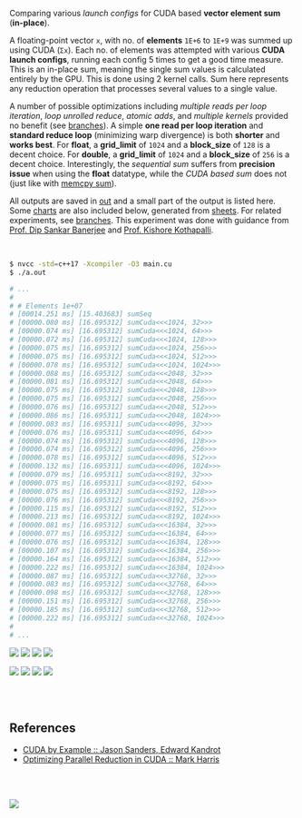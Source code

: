 Comparing various *launch configs* for CUDA based **vector element sum**
(**in-place**).

A floating-point vector `x`, with no. of **elements** `1E+6` to `1E+9` was
summed up using CUDA (`Σx`). Each no. of elements was attempted with
various **CUDA launch configs**, running each config 5 times to get a good
time measure. This is an in-place sum, meaning the single sum values is
calculated entirely by the GPU. This is done using 2 kernel calls. Sum here
represents any reduction operation that processes several values to a
single value.

A number of possible optimizations including *multiple reads per loop*
*iteration*, *loop unrolled reduce*, *atomic adds*, and *multiple kernels*
provided no benefit (see [branches]). A simple **one read per loop iteration**
and **standard reduce loop** (minimizing warp divergence) is both **shorter** and
**works best**. For **float**, a **grid_limit** of `1024` and a **block_size** of
`128` is a decent choice. For **double**, a **grid_limit** of `1024` and a
**block_size** of `256` is a decent choice. Interestingly, the *sequential sum*
suffers from **precision issue** when using the **float** datatype, while the
*CUDA based sum* does not (just like with [memcpy sum]).

All outputs are saved in [out](out/) and a small part of the output is listed
here. Some [charts] are also included below, generated from [sheets]. For
related experiments, see [branches]. This experiment was done with guidance
from [Prof. Dip Sankar Banerjee] and [Prof. Kishore Kothapalli].

<br>

```bash
$ nvcc -std=c++17 -Xcompiler -O3 main.cu
$ ./a.out

# ...
#
# # Elements 1e+07
# [00014.251 ms] [15.403683] sumSeq
# [00000.080 ms] [16.695312] sumCuda<<<1024, 32>>>
# [00000.074 ms] [16.695312] sumCuda<<<1024, 64>>>
# [00000.072 ms] [16.695312] sumCuda<<<1024, 128>>>
# [00000.075 ms] [16.695312] sumCuda<<<1024, 256>>>
# [00000.075 ms] [16.695312] sumCuda<<<1024, 512>>>
# [00000.078 ms] [16.695312] sumCuda<<<1024, 1024>>>
# [00000.088 ms] [16.695312] sumCuda<<<2048, 32>>>
# [00000.081 ms] [16.695312] sumCuda<<<2048, 64>>>
# [00000.075 ms] [16.695312] sumCuda<<<2048, 128>>>
# [00000.075 ms] [16.695312] sumCuda<<<2048, 256>>>
# [00000.076 ms] [16.695312] sumCuda<<<2048, 512>>>
# [00000.086 ms] [16.695311] sumCuda<<<2048, 1024>>>
# [00000.083 ms] [16.695311] sumCuda<<<4096, 32>>>
# [00000.076 ms] [16.695311] sumCuda<<<4096, 64>>>
# [00000.074 ms] [16.695312] sumCuda<<<4096, 128>>>
# [00000.074 ms] [16.695312] sumCuda<<<4096, 256>>>
# [00000.078 ms] [16.695312] sumCuda<<<4096, 512>>>
# [00000.132 ms] [16.695311] sumCuda<<<4096, 1024>>>
# [00000.079 ms] [16.695311] sumCuda<<<8192, 32>>>
# [00000.075 ms] [16.695311] sumCuda<<<8192, 64>>>
# [00000.075 ms] [16.695312] sumCuda<<<8192, 128>>>
# [00000.076 ms] [16.695312] sumCuda<<<8192, 256>>>
# [00000.115 ms] [16.695312] sumCuda<<<8192, 512>>>
# [00000.213 ms] [16.695312] sumCuda<<<8192, 1024>>>
# [00000.081 ms] [16.695312] sumCuda<<<16384, 32>>>
# [00000.077 ms] [16.695312] sumCuda<<<16384, 64>>>
# [00000.076 ms] [16.695312] sumCuda<<<16384, 128>>>
# [00000.107 ms] [16.695312] sumCuda<<<16384, 256>>>
# [00000.164 ms] [16.695312] sumCuda<<<16384, 512>>>
# [00000.222 ms] [16.695312] sumCuda<<<16384, 1024>>>
# [00000.087 ms] [16.695312] sumCuda<<<32768, 32>>>
# [00000.083 ms] [16.695312] sumCuda<<<32768, 64>>>
# [00000.098 ms] [16.695312] sumCuda<<<32768, 128>>>
# [00000.151 ms] [16.695312] sumCuda<<<32768, 256>>>
# [00000.185 ms] [16.695312] sumCuda<<<32768, 512>>>
# [00000.222 ms] [16.695312] sumCuda<<<32768, 1024>>>
#
# ...
```

[![](https://i.imgur.com/CWySswQ.gif)][sheetp]
[![](https://i.imgur.com/o3mYdbR.gif)][sheetp]
[![](https://i.imgur.com/jGqYBwP.gif)][sheetp]
[![](https://i.imgur.com/ktH8eSd.gif)][sheetp]

[![](https://i.imgur.com/3TQJasB.png)][sheetp]
[![](https://i.imgur.com/rz9xIMk.png)][sheetp]
[![](https://i.imgur.com/73MYASb.png)][sheetp]
[![](https://i.imgur.com/5PaS4kC.png)][sheetp]

<br>
<br>


## References

- [CUDA by Example :: Jason Sanders, Edward Kandrot](https://www.slideshare.net/SubhajitSahu/cuda-by-example-notes)
- [Optimizing Parallel Reduction in CUDA :: Mark Harris](https://www.slideshare.net/SubhajitSahu/optimizing-parallel-reduction-in-cuda-notes)

<br>
<br>

[![](https://i.imgur.com/s6FklYl.png)](https://www.youtube.com/watch?v=vTdodyhhjww)

[Prof. Dip Sankar Banerjee]: https://sites.google.com/site/dipsankarban/
[Prof. Kishore Kothapalli]: https://cstar.iiit.ac.in/~kkishore/
[memcpy sum]: https://github.com/puzzlef/sum-cuda-memcpy-adjust-launch
[branches]: https://github.com/puzzlef/sum-cuda-inplace-adjust-launch/branches
[charts]: https://photos.app.goo.gl/795Rcbqa14srjoZBA
[sheets]: https://docs.google.com/spreadsheets/d/1pgIn6dcrKtVv0SoaJeQwTe1CzHRKuoUOXjn5_KJqrA8/edit?usp=sharing
[sheetp]: https://docs.google.com/spreadsheets/d/e/2PACX-1vRR3VIK58QcfE3fDl2EMhg8TKvZQOq4QONU3WkcDZNihlzG82gtROy4QknkcN5xHlWyraIEtteS4YI2/pubhtml
